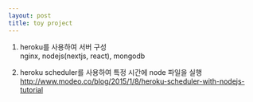 ```yaml
---
layout: post
title: toy project
---
```

 
1. heroku를 사용하여 서버 구성  
nginx, nodejs(nextjs, react), mongodb  
  
2. heroku scheduler를 사용하여 특정 시간에 node 파일을 실행  
http://www.modeo.co/blog/2015/1/8/heroku-scheduler-with-nodejs-tutorial  

